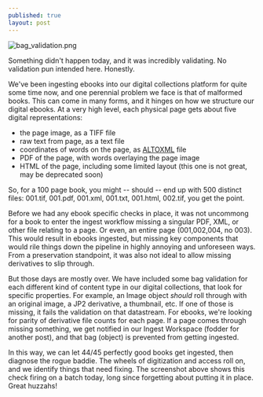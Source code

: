 ```yaml
---
published: true
layout: post
---
```

![bag_validation.png]({{site.baseurl}}/assets/images/bag_validation.png)

Something didn't happen today, and it was incredibly validating.  No validation pun intended here.  Honestly.

We've been ingesting ebooks into our digital collections platform for quite some time now, and one perennial problem we face is that of malformed books.  This can come in many forms, and it hinges on how we structure our digital ebooks.  At a very high level, each physical page gets about five digital representations:

* the page image, as a TIFF file
* raw text from page, as a text file
* coordinates of words on the page, as [ALTOXML](https://en.wikipedia.org/wiki/ALTO_(XML)) file
* PDF of the page, with words overlaying the page image
* HTML of the page, including some limited layout (this one is not great, may be deprecated soon)

So, for a 100 page book, you might -- should -- end up with 500 distinct files: 001.tif, 001.pdf, 001.xml, 001.txt, 001.html, 002.tif, you get the point.

Before we had any ebook specific checks in place, it was not uncommong for a book to enter the ingest workflow missing a singular PDF, XML, or other file relating to a page.  Or even, an entire page (001,002,004, no 003).  This would result in ebooks ingested, but missing key components that would rile things down the pipeline in highly annoying and unforeseen ways.  From a preservation standpoint, it was also not ideal to allow missing derivatives to slip through.

But those days are mostly over.  We have included some bag validation for each different kind of content type in our digital collections, that look for specific properties.  For example, an Image object *should* roll through with an original image, a JP2 derivative, a thumbnail, etc.  If one of those is missing, it fails the validation on that datastream.  For ebooks, we're looking for parity of derivative file counts for each page.  If a page comes through missing something, we get notified in our Ingest Workspace (fodder for another post), and that bag (object) is prevented from getting ingested.

In this way, we can let 44/45 perfectly good books get ingested, then diagnose the rogue baddie.  The wheels of digitization and access roll on, and we identify things that need fixing.  The screenshot above shows this check firing on a batch today, long since forgetting about putting it in place.  Great huzzahs!